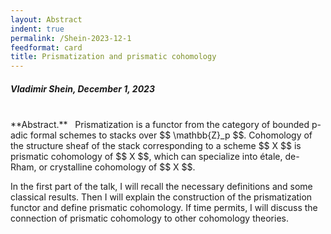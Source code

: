 ```yaml
---
layout: Abstract
indent: true
permalink: /Shein-2023-12-1
feedformat: card
title: Prismatization and prismatic cohomology
---
```


##### Vladimir Shein, December 1, 2023
<br>
**Abstract.** &nbsp; Prismatization is a functor from the category of bounded p-adic formal schemes to stacks over $$ \mathbb{Z}_p $$. Cohomology of the structure sheaf of the stack corresponding to a scheme $$ X $$ is prismatic cohomology of $$ X $$, which can specialize into étale, de-Rham, or crystalline cohomology of $$ X $$.

In the first part of the talk, I will recall the necessary definitions and some classical results. Then I will explain the construction of the prismatization functor and define prismatic cohomology. If time permits, I will discuss the connection of prismatic cohomology to other cohomology theories.
